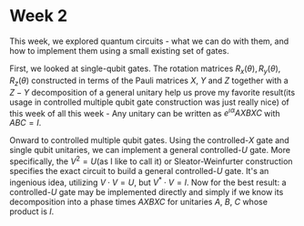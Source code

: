 # Week 2
This week, we explored quantum circuits - what we can do with them, and how to implement them using a small existing set of gates.

First, we looked at single-qubit gates. The rotation matrices $R_x(\theta), R_y(\theta), R_z(\theta)$ constructed in terms of the Pauli matrices $X$, $Y$ and $Z$ together with a $Z-Y$ decomposition of a general unitary help us prove my favorite result(its usage in controlled multiple qubit gate construction was just really nice) of this week of all this week - Any unitary can be written as $e^{\iota \alpha}AXBXC$ with $ABC = I$.

Onward to controlled multiple qubit gates. Using the controlled-$X$ gate and single qubit unitaries, we can implement a general controlled-$U$ gate. More specifically, the $V^2 = U$(as I like to call it) or Sleator-Weinfurter construction specifies the exact circuit to build a general controlled-$U$ gate. It's an ingenious idea, utilizing $V \cdot V = U$, but $V^* \cdot V = I$. Now for the best result: a controlled-$U$ gate may be implemented directly and simply if we know its decomposition into a phase times $AXBXC$ for unitaries $A$, $B$, $C$ whose product is $I$.
